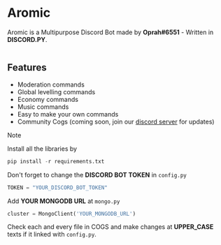 # Aromic
Aromic is a Multipurpose Discord Bot made by **Oprah#6551** - Written in **DISCORD.PY**.

<picture>
  <source media="(prefers-color-scheme: dark)" srcset="https://cdn.discordapp.com/attachments/922736234500075523/1164210732045455430/AROMIC-removebg-preview.png?ex=654262bc&is=652fedbc&hm=62d709fc182814161df3f51285139f41dfe911832ad6a483bdce0e8fda8fb786&">
  <source media="(prefers-color-scheme: light)" srcset="https://cdn.discordapp.com/attachments/922736234500075523/1164210732045455430/AROMIC-removebg-preview.png?ex=654262bc&is=652fedbc&hm=62d709fc182814161df3f51285139f41dfe911832ad6a483bdce0e8fda8fb786&">
  <img alt="" src="https://cdn.discordapp.com/attachments/922736234500075523/1164210732045455430/AROMIC-removebg-preview.png?ex=654262bc&is=652fedbc&hm=62d709fc182814161df3f51285139f41dfe911832ad6a483bdce0e8fda8fb786&">
</picture>

## Features
- Moderation commands
- Global levelling commands
- Economy commands
- Music commands
- Easy to make your own commands
- Community Cogs (coming soon, join our [discord server](https://discord.gg/pdbvV6h5cS) for updates)

> [!NOTE]
> Install all the libraries by
> ```python
> pip install -r requirements.txt
> ```
> Don't forget to change the **DISCORD BOT TOKEN** in `config.py`
> ```python
> TOKEN = "YOUR_DISCORD_BOT_TOKEN"
> ```
> Add **YOUR MONGODB URL** at `mongo.py`
> ```python
> cluster = MongoClient('YOUR_MONGODB_URL')
> ```
>  Check each and every file in COGS and make changes at **UPPER_CASE** texts if it linked with `config.py`. 

